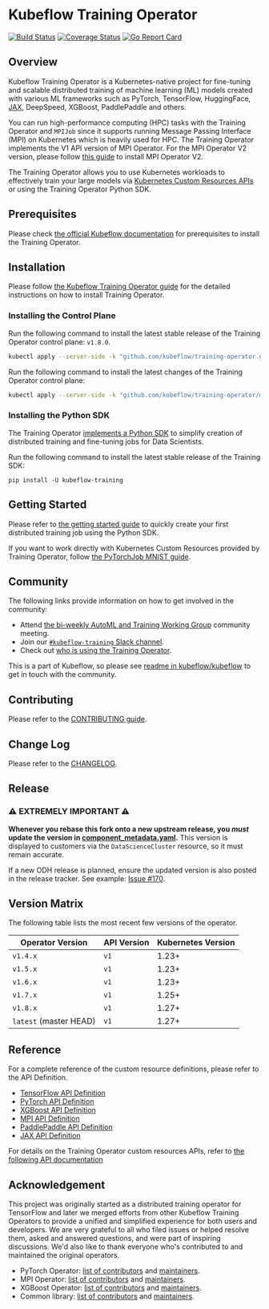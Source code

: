 # Kubeflow Training Operator

[![Build Status](https://github.com/kubeflow/training-operator/actions/workflows/test-go.yaml/badge.svg?branch=master)](https://github.com/kubeflow/training-operator/actions/workflows/test-go.yaml?branch=master)
[![Coverage Status](https://coveralls.io/repos/github/kubeflow/training-operator/badge.svg?branch=master)](https://coveralls.io/github/kubeflow/training-operator?branch=master)
[![Go Report Card](https://goreportcard.com/badge/github.com/kubeflow/training-operator)](https://goreportcard.com/report/github.com/kubeflow/training-operator)

## Overview

Kubeflow Training Operator is a Kubernetes-native project for fine-tuning and
scalable distributed training of machine learning (ML) models created with various ML frameworks
such as PyTorch, TensorFlow, HuggingFace, [JAX](https://jax.readthedocs.io/en/latest/), DeepSpeed, XGBoost, PaddlePaddle and others.

You can run high-performance computing (HPC) tasks with the Training Operator and `MPIJob` since it
supports running Message Passing Interface (MPI) on Kubernetes which is heavily used for HPC.
The Training Operator implements the V1 API version of MPI Operator. For the MPI Operator V2 version,
please follow [this guide](https://www.kubeflow.org/docs/components/training/user-guides/mpi/) to
install MPI Operator V2.

The Training Operator allows you to use Kubernetes workloads to effectively train your large models
via [Kubernetes Custom Resources APIs](https://kubernetes.io/docs/concepts/extend-kubernetes/api-extension/custom-resources/)
or using the Training Operator Python SDK.

## Prerequisites

Please check [the official Kubeflow documentation](https://www.kubeflow.org/docs/components/training/installation/#prerequisites)
for prerequisites to install the Training Operator.

## Installation

Please follow [the Kubeflow Training Operator guide](https://www.kubeflow.org/docs/components/training/installation/#installing-the-training-operator)
for the detailed instructions on how to install Training Operator.

### Installing the Control Plane

Run the following command to install the latest stable release of the Training Operator control plane: `v1.8.0`.

```bash
kubectl apply --server-side -k "github.com/kubeflow/training-operator.git/manifests/overlays/standalone?ref=v1.8.0"
```

Run the following command to install the latest changes of the Training Operator control plane:

```bash
kubectl apply --server-side -k "github.com/kubeflow/training-operator/manifests/overlays/standalone"
```

### Installing the Python SDK

The Training Operator [implements a Python SDK](https://pypi.org/project/kubeflow-training/)
to simplify creation of distributed training and fine-tuning jobs for Data Scientists.

Run the following command to install the latest stable release of the Training SDK:

```
pip install -U kubeflow-training
```

## Getting Started

Please refer to [the getting started guide](https://www.kubeflow.org/docs/components/training/getting-started/#getting-started-with-pytorchjob)
to quickly create your first distributed training job using the Python SDK.

If you want to work directly with Kubernetes Custom Resources provided by Training Operator,
follow [the PyTorchJob MNIST guide](https://www.kubeflow.org/docs/components/training/pytorch/#creating-a-pytorch-training-job).

## Community

The following links provide information on how to get involved in the community:

- Attend [the bi-weekly AutoML and Training Working Group](https://bit.ly/2PWVCkV) community meeting.
- Join our [`#kubeflow-training` Slack channel](https://www.kubeflow.org/docs/about/community/#kubeflow-slack).
- Check out [who is using the Training Operator](ADOPTERS.md).

This is a part of Kubeflow, so please see [readme in kubeflow/kubeflow](https://github.com/kubeflow/kubeflow#get-involved) to get in touch with the community.

## Contributing

Please refer to the [CONTRIBUTING guide](CONTRIBUTING.md).

## Change Log

Please refer to the [CHANGELOG](CHANGELOG.md).

## Release

### ⚠️ EXTREMELY IMPORTANT ⚠️

**Whenever you rebase this fork onto a new upstream release, you _must_ update the version in
[component_metadata.yaml](https://github.com/opendatahub-io/training-operator/blob/dev/manifests/component_metadata.yaml).**
This version is displayed to customers via the `DataScienceCluster` resource, so it must remain accurate.

If a new ODH release is planned, ensure the updated version is also posted in the
release tracker.        See example: [Issue #170](https://github.com/opendatahub-io/opendatahub-community/issues/170).

## Version Matrix

The following table lists the most recent few versions of the operator.

| Operator Version       | API Version | Kubernetes Version |
| ---------------------- | ----------- | ------------------ |
| `v1.4.x`               | `v1`        | 1.23+              |
| `v1.5.x`               | `v1`        | 1.23+              |
| `v1.6.x`               | `v1`        | 1.23+              |
| `v1.7.x`               | `v1`        | 1.25+              |
| `v1.8.x`               | `v1`        | 1.27+              |
| `latest` (master HEAD) | `v1`        | 1.27+              |

## Reference

For a complete reference of the custom resource definitions, please refer to the API Definition.

- [TensorFlow API Definition](pkg/apis/kubeflow.org/v1/tensorflow_types.go)
- [PyTorch API Definition](pkg/apis/kubeflow.org/v1/pytorch_types.go)
- [XGBoost API Definition](pkg/apis/kubeflow.org/v1/xgboost_types.go)
- [MPI API Definition](pkg/apis/kubeflow.org/v1/mpi_types.go)
- [PaddlePaddle API Definition](pkg/apis/kubeflow.org/v1/paddlepaddle_types.go)
- [JAX API Definition](pkg/apis/kubeflow.org/v1/jax_types.go)

For details on the Training Operator custom resources APIs, refer to
[the following API documentation](docs/api/kubeflow.org_v1_generated.asciidoc)

## Acknowledgement

This project was originally started as a distributed training operator for TensorFlow and later we
merged efforts from other Kubeflow Training Operators to provide a unified and simplified experience
for both users and developers. We are very grateful to all who filed issues or helped resolve them,
asked and answered questions, and were part of inspiring discussions.
We'd also like to thank everyone who's contributed to and maintained the original operators.

- PyTorch Operator: [list of contributors](https://github.com/kubeflow/pytorch-operator/graphs/contributors)
  and [maintainers](https://github.com/kubeflow/pytorch-operator/blob/master/OWNERS).
- MPI Operator: [list of contributors](https://github.com/kubeflow/mpi-operator/graphs/contributors)
  and [maintainers](https://github.com/kubeflow/mpi-operator/blob/master/OWNERS).
- XGBoost Operator: [list of contributors](https://github.com/kubeflow/xgboost-operator/graphs/contributors)
  and [maintainers](https://github.com/kubeflow/xgboost-operator/blob/master/OWNERS).
- Common library: [list of contributors](https://github.com/kubeflow/common/graphs/contributors) and
  [maintainers](https://github.com/kubeflow/common/blob/master/OWNERS).
